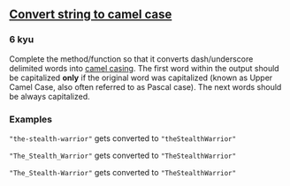 <h2><a href=https://www.codewars.com/kata/517abf86da9663f1d2000003/train/javascript target="_blank">Convert string to camel case</a></h2><h3>6 kyu</h3><p>Complete the method/function so that it converts dash/underscore delimited words into <a href="https://en.wikipedia.org/wiki/Camel_case" data-turbolinks="false" target="_blank">camel casing</a>. The first word within the output should be capitalized <strong>only</strong> if the original word was capitalized (known as Upper Camel Case, also often referred to as Pascal case). The next words should be always capitalized.</p><h3 id="examples">Examples</h3><p><code>"the-stealth-warrior"</code> gets converted to <code>"theStealthWarrior"</code> </p><p><code>"The_Stealth_Warrior"</code> gets converted to <code>"TheStealthWarrior"</code></p><p><code>"The_Stealth-Warrior"</code> gets converted to <code>"TheStealthWarrior"</code></p>